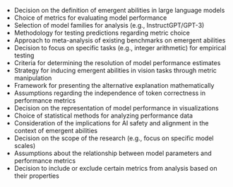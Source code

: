 - Decision on the definition of emergent abilities in large language models
- Choice of metrics for evaluating model performance
- Selection of model families for analysis (e.g., InstructGPT/GPT-3)
- Methodology for testing predictions regarding metric choice
- Approach to meta-analysis of existing benchmarks on emergent abilities
- Decision to focus on specific tasks (e.g., integer arithmetic) for empirical testing
- Criteria for determining the resolution of model performance estimates
- Strategy for inducing emergent abilities in vision tasks through metric manipulation
- Framework for presenting the alternative explanation mathematically
- Assumptions regarding the independence of token correctness in performance metrics
- Decision on the representation of model performance in visualizations
- Choice of statistical methods for analyzing performance data
- Consideration of the implications for AI safety and alignment in the context of emergent abilities
- Decision on the scope of the research (e.g., focus on specific model scales)
- Assumptions about the relationship between model parameters and performance metrics
- Decision to include or exclude certain metrics from analysis based on their properties